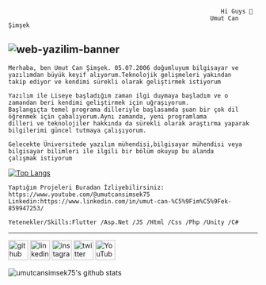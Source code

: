                                                                 Hi Guys 👋
                                                             Umut Can Şimşek


![web-yazilim-banner](https://user-images.githubusercontent.com/119808448/236118002-e9d877b4-4366-46a3-97ce-f76eba46ac76.jpg)
---
    Merhaba, ben Umut Can Şimşek. 05.07.2006 doğumluyum bilgisayar ve yazılımdan büyük keyif alıyorum.Teknolojik gelişmeleri yakından
    takip ediyor ve kendimi sürekli olarak geliştirmek istiyorum
            
    Yazılım ile Liseye başladığım zaman ilgi duymaya başladım ve o zamandan beri kendimi geliştirmek için uğraşıyorum.
    Başlangıçta temel programa dilleriyle başlasamda şuan bir çok dil öğrenmek için çabalıyorum.Aynı zamanda, yeni programlama            
    dilleri ve teknolojiler hakkında da sürekli olarak araştırma yaparak bilgilerimi güncel tutmaya çalışıyorum.
            
    Gelecekte Üniversitede yazılım mühendisi,bilgisayar mühendisi veya bilgisayar bilimleri ile ilgili bir bölüm okuyup bu alanda
    çalışmak istiyorum

[![Top Langs](https://github-readme-stats.vercel.app/api/top-langs/?username=umutcansimsek75)](https://github.com/anuraghazra/github-readme-stats)
            
    Yaptığım Projeleri Buradan İzliyebilirsiniz: https://www.youtube.com/@umutcansimsek75
    Linkedin:https://www.linkedin.com/in/umut-can-%C5%9Fim%C5%9Fek-859947253/
             
    Yetenekler/Skills:Flutter /Asp.Net /JS /Html /Css /Php /Unity /C#
---            
 [<img src='https://cdn.jsdelivr.net/npm/simple-icons@3.0.1/icons/github.svg' alt='github' height='40'>](https://github.com/umutcansimsek75)  [<img src='https://cdn.jsdelivr.net/npm/simple-icons@3.0.1/icons/linkedin.svg' alt='linkedin' height='40'>](https://www.linkedin.com/in/https://www.linkedin.com/in/umut-can-%C5%9Fim%C5%9Fek-859947253//)  [<img src='https://cdn.jsdelivr.net/npm/simple-icons@3.0.1/icons/instagram.svg' alt='instagram' height='40'>](https://www.instagram.com/umutcansimsek75/)  [<img src='https://cdn.jsdelivr.net/npm/simple-icons@3.0.1/icons/twitter.svg' alt='twitter' height='40'>](https://twitter.com/umutcansimsek75)
[<img src='https://cdn.jsdelivr.net/npm/simple-icons@3.0.1/icons/youtube.svg' alt='YouTube' height='40'>](https://www.youtube.com/channel/umutcansimsek75)  



![umutcansimsek75's github stats](https://github-readme-stats.vercel.app/api?username=umutcansimsek75&show_icons=true&theme=radical)
